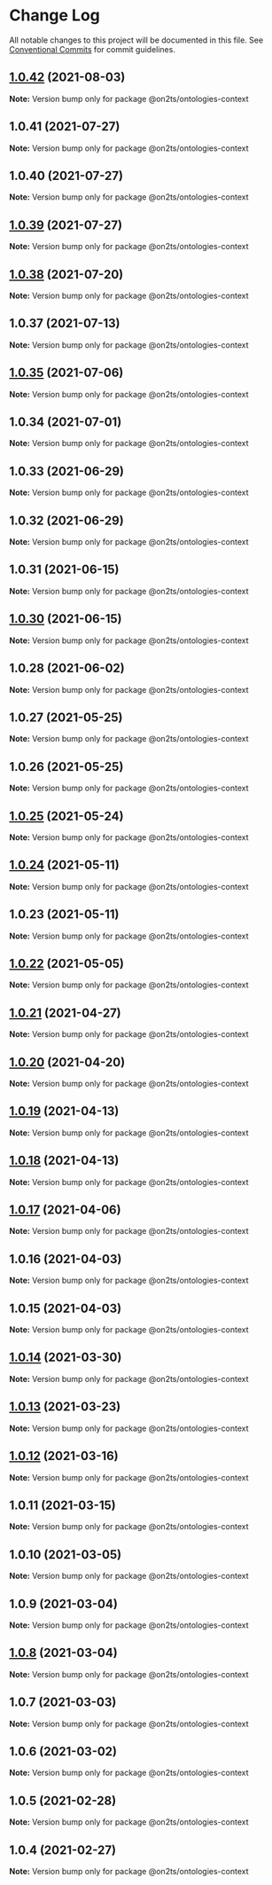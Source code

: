 # Change Log

All notable changes to this project will be documented in this file.
See [Conventional Commits](https://conventionalcommits.org) for commit guidelines.

## [1.0.42](https://github.com/on2ts/ontologies/compare/v1.0.41...v1.0.42) (2021-08-03)

**Note:** Version bump only for package @on2ts/ontologies-context





## 1.0.41 (2021-07-27)

**Note:** Version bump only for package @on2ts/ontologies-context





## 1.0.40 (2021-07-27)

**Note:** Version bump only for package @on2ts/ontologies-context





## [1.0.39](https://github.com/on2ts/ontologies/compare/v1.0.38...v1.0.39) (2021-07-27)

**Note:** Version bump only for package @on2ts/ontologies-context





## [1.0.38](https://github.com/on2ts/ontologies/compare/v1.0.37...v1.0.38) (2021-07-20)

**Note:** Version bump only for package @on2ts/ontologies-context





## 1.0.37 (2021-07-13)

**Note:** Version bump only for package @on2ts/ontologies-context





## [1.0.35](https://github.com/on2ts/ontologies/compare/v1.0.34...v1.0.35) (2021-07-06)

**Note:** Version bump only for package @on2ts/ontologies-context





## 1.0.34 (2021-07-01)

**Note:** Version bump only for package @on2ts/ontologies-context





## 1.0.33 (2021-06-29)

**Note:** Version bump only for package @on2ts/ontologies-context





## 1.0.32 (2021-06-29)

**Note:** Version bump only for package @on2ts/ontologies-context





## 1.0.31 (2021-06-15)

**Note:** Version bump only for package @on2ts/ontologies-context





## [1.0.30](https://github.com/on2ts/ontologies/compare/v1.0.29...v1.0.30) (2021-06-15)

**Note:** Version bump only for package @on2ts/ontologies-context





## 1.0.28 (2021-06-02)

**Note:** Version bump only for package @on2ts/ontologies-context





## 1.0.27 (2021-05-25)

**Note:** Version bump only for package @on2ts/ontologies-context





## 1.0.26 (2021-05-25)

**Note:** Version bump only for package @on2ts/ontologies-context





## [1.0.25](https://github.com/on2ts/ontologies/compare/v1.0.24...v1.0.25) (2021-05-24)

**Note:** Version bump only for package @on2ts/ontologies-context





## [1.0.24](https://github.com/on2ts/ontologies/compare/v1.0.22...v1.0.24) (2021-05-11)

**Note:** Version bump only for package @on2ts/ontologies-context





## 1.0.23 (2021-05-11)

**Note:** Version bump only for package @on2ts/ontologies-context





## [1.0.22](https://github.com/on2ts/ontologies/compare/v1.0.21...v1.0.22) (2021-05-05)

**Note:** Version bump only for package @on2ts/ontologies-context





## [1.0.21](https://github.com/on2ts/ontologies/compare/v1.0.20...v1.0.21) (2021-04-27)

**Note:** Version bump only for package @on2ts/ontologies-context





## [1.0.20](https://github.com/on2ts/ontologies/compare/v1.0.19...v1.0.20) (2021-04-20)

**Note:** Version bump only for package @on2ts/ontologies-context





## [1.0.19](https://github.com/on2ts/ontologies/compare/v1.0.17...v1.0.19) (2021-04-13)

**Note:** Version bump only for package @on2ts/ontologies-context





## [1.0.18](https://github.com/on2ts/ontologies/compare/v1.0.17...v1.0.18) (2021-04-13)

**Note:** Version bump only for package @on2ts/ontologies-context





## [1.0.17](https://github.com/on2ts/ontologies/compare/v1.0.16...v1.0.17) (2021-04-06)

**Note:** Version bump only for package @on2ts/ontologies-context





## 1.0.16 (2021-04-03)

**Note:** Version bump only for package @on2ts/ontologies-context





## 1.0.15 (2021-04-03)

**Note:** Version bump only for package @on2ts/ontologies-context





## [1.0.14](https://github.com/on2ts/ontologies/compare/v1.0.13...v1.0.14) (2021-03-30)

**Note:** Version bump only for package @on2ts/ontologies-context





## [1.0.13](https://github.com/on2ts/ontologies/compare/v1.0.12...v1.0.13) (2021-03-23)

**Note:** Version bump only for package @on2ts/ontologies-context





## [1.0.12](https://github.com/on2ts/ontologies/compare/v1.0.11...v1.0.12) (2021-03-16)

**Note:** Version bump only for package @on2ts/ontologies-context





## 1.0.11 (2021-03-15)

**Note:** Version bump only for package @on2ts/ontologies-context





## 1.0.10 (2021-03-05)

**Note:** Version bump only for package @on2ts/ontologies-context





## 1.0.9 (2021-03-04)

**Note:** Version bump only for package @on2ts/ontologies-context





## [1.0.8](https://github.com/on2ts/ontologies/compare/v1.0.7...v1.0.8) (2021-03-04)

**Note:** Version bump only for package @on2ts/ontologies-context





## 1.0.7 (2021-03-03)

**Note:** Version bump only for package @on2ts/ontologies-context





## 1.0.6 (2021-03-02)

**Note:** Version bump only for package @on2ts/ontologies-context





## 1.0.5 (2021-02-28)

**Note:** Version bump only for package @on2ts/ontologies-context





## 1.0.4 (2021-02-27)

**Note:** Version bump only for package @on2ts/ontologies-context
